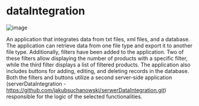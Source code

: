 # dataIntegration
![image](https://github.com/jakubsuchanowski/dataIntegration/assets/82946460/4a193133-e2a5-46b1-b345-0f8032b1f290)


An application that integrates data from txt files, xml files, and a database. The application can retrieve data from one file type and export it to another file type. Additionally, filters have been added to the application. Two of these filters allow displaying the number of products with a specific filter, while the third filter displays a list of filtered products. The application also includes buttons for adding, editing, and deleting records in the database. Both the filters and buttons utilize a second server-side application (serverDataIntegration - https://github.com/jakubsuchanowski/serwerDataIntegration.git) responsible for the logic of the selected functionalities.
